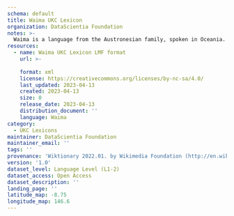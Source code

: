 ```yaml
---
schema: default
title: Waima UKC Lexicon
organization: DataScientia Foundation
notes: >-
  Waima is a language from the Austronesian family, spoken in Oceania. The UKC Lexicon of Waima is represented as a lexico-semantic network. It consists of words, word senses, synsets, as well as sense-level and synset-level relationships.
resources:
  - name: Waima UKC Lexicon LMF format
    url: >-
      
    format: xml
    license: https://creativecommons.org/licenses/by-nc-sa/4.0/
    last_updated: 2023-04-13
    created: 2023-04-13
    size: 0
    release_date: 2023-04-13
    distribution_document: ''
    language: Waima
category:
  - UKC Lexicons
maintainer: DataScientia Foundation
maintainer_email: ''
tags: ''
provenance: 'Wiktionary 2022.01. by Wikimedia Foundation (http://en.wiktionary.org); Princeton WordNet 2.1 by Princeton University (https://wordnet.princeton.edu)'
version: '1.0'
dataset_level: Language Level (L1-2)
dataset_access: Open Access
dataset_description: ''
landing_page: ''
latitude_map: -8.75
longitude_map: 146.6
---
```

